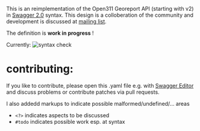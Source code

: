 This is an reimplementation of the Open311 Georeport API (starting with v2) in [Swagger 2.0](http://swagger.io) syntax. This design is a colloberation of the community and development is discussed at [mailing list](http://lists.open311.org/groups/discuss).

The definition is **work in progress** !

Currently: ![syntax check](http://online.swagger.io/validator?url=https://raw.githubusercontent.com/open311/swagger-open311/master/open311-georeporter.yaml)

# contributing:

If you like to contribute, please open this .yaml file e.g. with [Swagger Editor](http://editor.swagger.io) and discuss problems or contribute patches via pull requests.

I also addedd markups to indicate possible malformed/undefined/... areas
* `<?>` indicates aspects to be discussed
* `#todo` indicates possible work esp. at syntax
